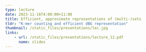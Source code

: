 ```yaml
---
type: lecture
date: 2023-11-16T4:00:00+11:00
title: Efficient, approximate representations of (multi-)sets
tldr: "K-mer counting and efficient dBG representation"
thumbnail: /static_files/presentations/lec.jpg
links: 
    - url: /static_files/presentations/lecture_12.pdf
      name: slides
---
```

